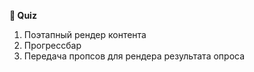 **👀 Quiz**

1. Поэтапный рендер контента
2. Прогрессбар
3. Передача пропсов для рендера результата опроса
